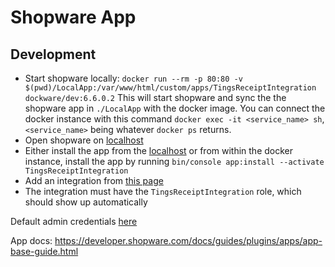 # Shopware App

## Development

- Start shopware locally: `docker run --rm -p 80:80 -v $(pwd)/LocalApp:/var/www/html/custom/apps/TingsReceiptIntegration dockware/dev:6.6.0.2`
  This will start shopware and sync the the shopware app in `./LocalApp` with the docker image. You can connect the docker instance with this command `docker exec -it <service_name> sh`, `<service_name>` being whatever `docker ps` returns.
- Open shopware on [localhost](http://localhost/admin)
- Either install the app from the [localhost](http://localhost/admin) or from within the docker instance, install the app by running `bin/console app:install --activate TingsReceiptIntegration`
- Add an integration from [this page](http://localhost/admin#/sw/integration/index)
- The integration must have the `TingsReceiptIntegration` role, which should show up automatically

Default admin credentials [here](https://docs.dockware.io/use-dockware/default-credentials#what-are-the-default-shopware-6-admin-credentials)

App docs: https://developer.shopware.com/docs/guides/plugins/apps/app-base-guide.html
